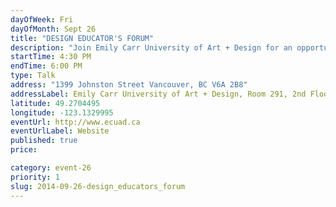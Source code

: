 ```yaml
---
dayOfWeek: Fri
dayOfMonth: Sept 26
title: "DESIGN EDUCATOR'S FORUM"
description: "Join Emily Carr University of Art + Design for an opportunity to learn about current faculty research as part of Vancouver Design Week!  Featured talks include: Dynamic Media in Publication Design with Celeste Martin, Digital Cartography, Web Mapping and Geographic Data:The New Frontiers of Communication Design with Christopher Hethrington and CloTHING(s) as conversation with Helene Day Fraser."
startTime: 4:30 PM
endTime: 6:00 PM
type: Talk
address: "1399 Johnston Street Vancouver, BC V6A 2B8"
addressLabel: Emily Carr University of Art + Design, Room 291, 2nd Floor, North Building
latitude: 49.2704495
longitude: -123.1329995
eventUrl: http://www.ecuad.ca
eventUrlLabel: Website
published: true
price: 

category: event-26
priority: 1
slug: 2014-09-26-design_educators_forum
---
```

